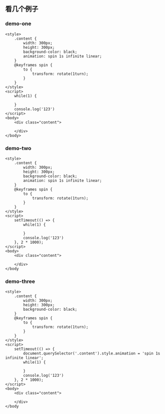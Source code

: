 <!--
 * @Author: xiuquanxu
 * @Company: kaochong
 * @Date: 2020-07-16 00:41:39
 * @LastEditors: xiuquanxu
 * @LastEditTime: 2020-07-16 01:12:08
--> 
## 看几个例子  

### demo-one  

```
<style>
    .content {
        width: 300px;
        height: 300px;
        background-color: black;
        animation: spin 1s infinite linear;
    }
    @keyframes spin {
        to {
            transform: rotate(1turn);
        }
    }
</style>
<script>
    while(1) {

    }
    console.log('123')
</script>
<body>
    <div class="content">

    </div>
</body>
```   

### demo-two  

```
<style>
    .content {
        width: 300px;
        height: 300px;
        background-color: black;
        animation: spin 1s infinite linear;
    }
    @keyframes spin {
        to {
            transform: rotate(1turn);
        }
    }
</style>
<script>
    setTimeout(() => {
        while(1) {

        }
        console.log('123')
    }, 2 * 1000);
</script>
<body>
    <div class="content">

    </div>
</body
```

### demo-three  

```
<style>
    .content {
        width: 300px;
        height: 300px;
        background-color: black;
    }
    @keyframes spin {
        to {
            transform: rotate(1turn);
        }
    }
</style>
<script>
    setTimeout(() => {
        document.querySelector('.content').style.animation = 'spin 1s infinite linear';
        while(1) {

        }
        console.log('123')
    }, 2 * 1000);
</script>
<body>
    <div class="content">

    </div>
</body
```